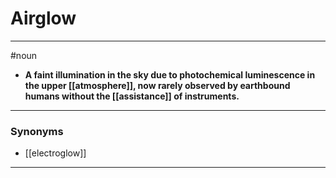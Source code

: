 # Airglow
---
#noun
- **A faint illumination in the sky due to photochemical luminescence in the upper [[atmosphere]], now rarely observed by earthbound humans without the [[assistance]] of instruments.**
---
### Synonyms
- [[electroglow]]
---
